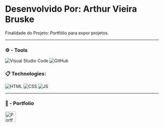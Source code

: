 # Desenvolvido Por: Arthur Vieira Bruske

Finalidade do Projeto: Portfólio para expor projetos.
___________________________________
### ⚙ - Tools

![Visual Studio Code](https://img.shields.io/badge/VSCode-0078d7?style=for-the-badge&logo=visual-studio-code&logoColor=white)
![GitHub](https://img.shields.io/badge/github-%23121011.svg?style=for-the-badge&logo=github&logoColor=ffffff) 

### 📋 Technologies:

![HTML](https://img.shields.io/badge/html5-%23E34F26.svg?style=for-the-badge&logo=html5&logoColor=ffffff)
![CSS](https://img.shields.io/badge/css3-563d7c.svg?style=for-the-badge&logo=css3&logoColor=ffffff)
![JS](https://img.shields.io/badge/javascript-f0db4f?style=for-the-badge&logo=javascript&logoColor=000000)
____________________________________
### 🚀 - Portfolio

<div>
  	<a href="https://avieirabruske.netlify.app/"><img src="https://static-00.iconduck.com/assets.00/netlify-icon-511x512-idkvcd89.png" width=35 heigth=35 alt="Portfolio" title="Portfolio" /></a>
</div>
